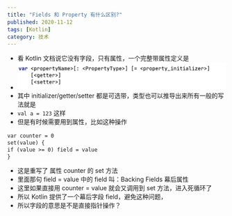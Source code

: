 ```yaml
---
title: "Fields 和 Property 有什么区别?"
published: 2020-11-12
tags: [Kotlin]
category: 技术
---
```


- 看 Kotlin 文档说它没有字段，只有属性，一个完整带属性定义是
- ![img.png](img.png)
- 其中 initializer/getter/setter 都是可选带，类型也可以推导出来所有一般的写法就是
- `val a = 123` 这样
- 但是有时候需要用到属性，比如这种操作
```
var counter = 0
set(value) {
if (value >= 0) field = value
}
```
- 这是重写了 属性 counter 的 set 方法
- 里面那句 field = value 中的 field 叫：Backing Fields 幕后属性
- 这里如果直接用 counter = value 就会又调用到 set 方法，进入死循环了
- 所以 Kotlin 提供了一个幕后字段 field，避免这种问题，
- 所以字段的意思是不是直接指针操作？